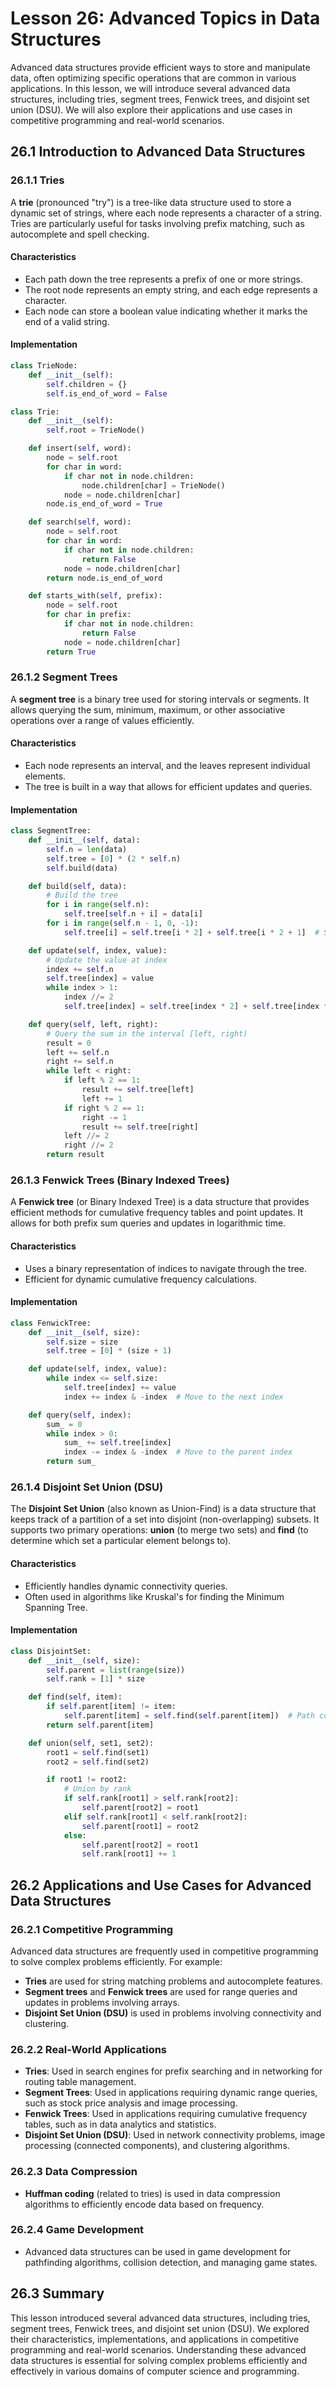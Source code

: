 # Lesson 26: Advanced Topics in Data Structures

Advanced data structures provide efficient ways to store and manipulate data, often optimizing specific operations that are common in various applications. In this lesson, we will introduce several advanced data structures, including tries, segment trees, Fenwick trees, and disjoint set union (DSU). We will also explore their applications and use cases in competitive programming and real-world scenarios.

## 26.1 Introduction to Advanced Data Structures

### 26.1.1 Tries
A **trie** (pronounced "try") is a tree-like data structure used to store a dynamic set of strings, where each node represents a character of a string. Tries are particularly useful for tasks involving prefix matching, such as autocomplete and spell checking.

#### Characteristics
- Each path down the tree represents a prefix of one or more strings.
- The root node represents an empty string, and each edge represents a character.
- Each node can store a boolean value indicating whether it marks the end of a valid string.

#### Implementation
```python
class TrieNode:
    def __init__(self):
        self.children = {}
        self.is_end_of_word = False

class Trie:
    def __init__(self):
        self.root = TrieNode()

    def insert(self, word):
        node = self.root
        for char in word:
            if char not in node.children:
                node.children[char] = TrieNode()
            node = node.children[char]
        node.is_end_of_word = True

    def search(self, word):
        node = self.root
        for char in word:
            if char not in node.children:
                return False
            node = node.children[char]
        return node.is_end_of_word

    def starts_with(self, prefix):
        node = self.root
        for char in prefix:
            if char not in node.children:
                return False
            node = node.children[char]
        return True
```

### 26.1.2 Segment Trees
A **segment tree** is a binary tree used for storing intervals or segments. It allows querying the sum, minimum, maximum, or other associative operations over a range of values efficiently.

#### Characteristics
- Each node represents an interval, and the leaves represent individual elements.
- The tree is built in a way that allows for efficient updates and queries.

#### Implementation
```python
class SegmentTree:
    def __init__(self, data):
        self.n = len(data)
        self.tree = [0] * (2 * self.n)
        self.build(data)

    def build(self, data):
        # Build the tree
        for i in range(self.n):
            self.tree[self.n + i] = data[i]
        for i in range(self.n - 1, 0, -1):
            self.tree[i] = self.tree[i * 2] + self.tree[i * 2 + 1]  # Sum of children

    def update(self, index, value):
        # Update the value at index
        index += self.n
        self.tree[index] = value
        while index > 1:
            index //= 2
            self.tree[index] = self.tree[index * 2] + self.tree[index * 2 + 1]

    def query(self, left, right):
        # Query the sum in the interval [left, right)
        result = 0
        left += self.n
        right += self.n
        while left < right:
            if left % 2 == 1:
                result += self.tree[left]
                left += 1
            if right % 2 == 1:
                right -= 1
                result += self.tree[right]
            left //= 2
            right //= 2
        return result
```

### 26.1.3 Fenwick Trees (Binary Indexed Trees)
A **Fenwick tree** (or Binary Indexed Tree) is a data structure that provides efficient methods for cumulative frequency tables and point updates. It allows for both prefix sum queries and updates in logarithmic time.

#### Characteristics
- Uses a binary representation of indices to navigate through the tree.
- Efficient for dynamic cumulative frequency calculations.

#### Implementation
```python
class FenwickTree:
    def __init__(self, size):
        self.size = size
        self.tree = [0] * (size + 1)

    def update(self, index, value):
        while index <= self.size:
            self.tree[index] += value
            index += index & -index  # Move to the next index

    def query(self, index):
        sum_ = 0
        while index > 0:
            sum_ += self.tree[index]
            index -= index & -index  # Move to the parent index
        return sum_
```

### 26.1.4 Disjoint Set Union (DSU)
The **Disjoint Set Union** (also known as Union-Find) is a data structure that keeps track of a partition of a set into disjoint (non-overlapping) subsets. It supports two primary operations: **union** (to merge two sets) and **find** (to determine which set a particular element belongs to).

#### Characteristics
- Efficiently handles dynamic connectivity queries.
- Often used in algorithms like Kruskal's for finding the Minimum Spanning Tree.

#### Implementation
```python
class DisjointSet:
    def __init__(self, size):
        self.parent = list(range(size))
        self.rank = [1] * size

    def find(self, item):
        if self.parent[item] != item:
            self.parent[item] = self.find(self.parent[item])  # Path compression
        return self.parent[item]

    def union(self, set1, set2):
        root1 = self.find(set1)
        root2 = self.find(set2)

        if root1 != root2:
            # Union by rank
            if self.rank[root1] > self.rank[root2]:
                self.parent[root2] = root1
            elif self.rank[root1] < self.rank[root2]:
                self.parent[root1] = root2
            else:
                self.parent[root2] = root1
                self.rank[root1] += 1
```

## 26.2 Applications and Use Cases for Advanced Data Structures

### 26.2.1 Competitive Programming
Advanced data structures are frequently used in competitive programming to solve complex problems efficiently. For example:
- **Tries** are used for string matching problems and autocomplete features.
- **Segment trees** and **Fenwick trees** are used for range queries and updates in problems involving arrays.
- **Disjoint Set Union (DSU)** is used in problems involving connectivity and clustering.

### 26.2.2 Real-World Applications
- **Tries**: Used in search engines for prefix searching and in networking for routing table management.
- **Segment Trees**: Used in applications requiring dynamic range queries, such as stock price analysis and image processing.
- **Fenwick Trees**: Used in applications requiring cumulative frequency tables, such as in data analytics and statistics.
- **Disjoint Set Union (DSU)**: Used in network connectivity problems, image processing (connected components), and clustering algorithms.

### 26.2.3 Data Compression
- **Huffman coding** (related to tries) is used in data compression algorithms to efficiently encode data based on frequency.

### 26.2.4 Game Development
- Advanced data structures can be used in game development for pathfinding algorithms, collision detection, and managing game states.

## 26.3 Summary

This lesson introduced several advanced data structures, including tries, segment trees, Fenwick trees, and disjoint set union (DSU). We explored their characteristics, implementations, and applications in competitive programming and real-world scenarios. Understanding these advanced data structures is essential for solving complex problems efficiently and effectively in various domains of computer science and programming.